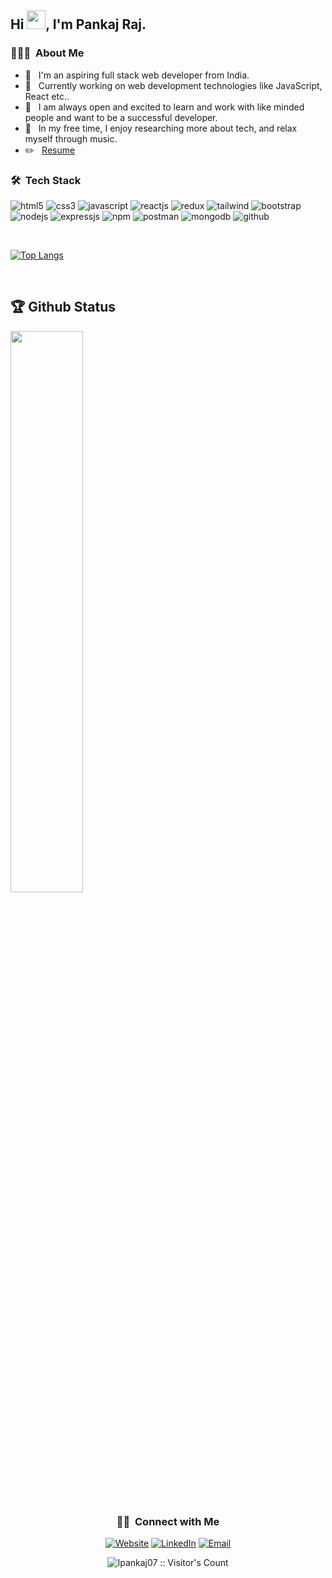 <h2> Hi <img src="https://raw.githubusercontent.com/MartinHeinz/MartinHeinz/master/wave.gif" width="30px">, I'm Pankaj Raj.</h2>

<h3> 👨🏻‍💻 &nbsp;About Me </h3>

<!-- - 🎓 &nbsp; I am currently working on web development technologies like JavaScript, React etc.. -->

- 🤔 &nbsp; I'm an aspiring full stack web developer from India.
- 🌱 &nbsp; Currently working on web development technologies like JavaScript, React etc..
- 🤝 &nbsp; I am always open and excited to learn and work with like minded people and want to be a successful developer.
- 🙂 &nbsp; In my free time, I enjoy researching more about tech, and relax myself through music.
- ✏️ &nbsp; [Resume](https://drive.google.com/file/d/1E1B43a768jfePZAQqVvCior3yXvTssYi/view)

<h3> 🛠 &nbsp;Tech Stack</h3>

<p>
     <img src="https://img.shields.io/badge/HTML5-E34F26?style=for-the-badge&logo=html5&logoColor=white" alt="html5" />
     <img src="https://img.shields.io/badge/CSS3-1572B6?style=for-the-badge&logo=css3&logoColor=white" alt="css3" />
     <img src="https://img.shields.io/badge/JavaScript-323330?style=for-the-badge&logo=javascript&logoColor=F7DF1E" alt="javascript" />
     <img src="https://img.shields.io/badge/React-20232A?style=for-the-badge&logo=react&logoColor=61DAFB" alt="reactjs" />
     <img src="https://img.shields.io/badge/Redux-593D88?style=for-the-badge&logo=redux&logoColor=white" alt="redux" />
     <img src="https://img.shields.io/badge/Tailwind_CSS-38B2AC?style=for-the-badge&logo=tailwind-css&logoColor=white" alt="tailwind" />
     <img src="https://img.shields.io/badge/Bootstrap-563D7C?style=for-the-badge&logo=bootstrap&logoColor=white" alt="bootstrap" />
     <img src="https://img.shields.io/badge/Node.js-339933?style=for-the-badge&logo=nodedotjs&logoColor=white" alt="nodejs" />
     <img src="https://img.shields.io/badge/Express.js-000000?style=for-the-badge&logo=express&logoColor=white" alt="expressjs" />
     <img src="https://img.shields.io/badge/npm-CB3837?style=for-the-badge&logo=npm&logoColor=white" alt="npm" />
     <img src="https://img.shields.io/badge/Postman-FF6C37?style=for-the-badge&logo=Postman&logoColor=white" alt="postman" />
     <img src="https://img.shields.io/badge/MongoDB-4EA94B?style=for-the-badge&logo=mongodb&logoColor=white" alt="mongodb" />
     <img src="https://img.shields.io/badge/GitHub-100000?style=for-the-badge&logo=github&logoColor=white" alt="github" />
 </p>
 
<br/>

[![Top Langs](https://github-readme-stats.vercel.app/api/top-langs/?username=ipankaj07&theme=react)](https://github.com/tidbitsjs/github-readme-stats)

<br/>

## 🏆 Github Status

<!-- <img  src="https://github-readme-stats.vercel.app/api?username=ipankaj07&count_private=true&show_icons=true&hide_border=true&theme=react" width="48%" align="right" > -->
<img  src="https://github-readme-streak-stats.herokuapp.com/?user=ipankaj07&theme=react" width="48%" >

<!--<br>

![github graph](https://activity-graph.herokuapp.com/graph?username=Ipankaj07&theme=react-dark) -->
<br>

<h3 align="center"> 🤝🏻 &nbsp;Connect with Me </h3>
<p align="center">
<a href="https://pankaj-portfolio.vercel.app" target="_blank"><img alt="Website" src="https://img.shields.io/badge/website-pankaj.portfolio.vercel.app-blue?style=flat-square&logo=google-chrome"></a>
<a href="https://www.linkedin.com/in/pankaj-raj-9032311ba/" target="_blank"><img alt="LinkedIn" src="https://img.shields.io/badge/LinkedIn-Pankaj%20Raj-blue?style=flat-square&logo=linkedin"></a>
<!-- <a href="https://instagram.com/" target="_blank"><img alt="Instagram" src="https://img.shields.io/badge/Instagram-vinayak.sharma_-blue?style=flat-square&logo=instagram"></a> -->
<a href="mailto:praj4936@gmail.com" target="_blank"><img alt="Email" src="https://img.shields.io/badge/Email-Praj4936@gmail.com-blue?style=flat-square&logo=gmail"></a>
</p>

<p align="center"><img src="https://visitor-badge.laobi.icu/badge?page_id=ipankaj07.ipankaj07" alt="Ipankaj07 :: Visitor's Count" /></p>
